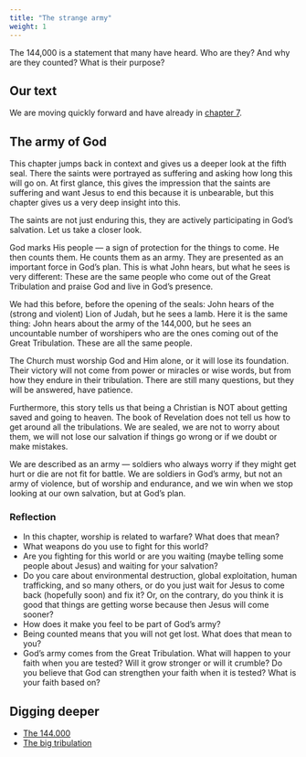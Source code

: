 ```yaml
---
title: "The strange army"
weight: 1
---
```


The 144,000 is a statement that many have heard. Who are they? And why are they counted? What is their purpose?

## Our text

<a name="c775"></a>
We are moving quickly forward and have already in [chapter 7](https://www.bibleserver.com/NIV/Revelation7).

## The army of God

<a name="681a"></a>
This chapter jumps back in context and gives us a deeper look at the fifth seal. There the saints were portrayed as suffering and asking how long this will go on. At first glance, this gives the impression that the saints are suffering and want Jesus to end this because it is unbearable, but this chapter gives us a very deep insight into this.

The saints are not just enduring this, they are actively participating in God’s salvation. Let us take a closer look.

God marks His people — a sign of protection for the things to come. He then counts them. He counts them as an army. They are presented as an important force in God’s plan. This is what John hears, but what he sees is very different: These are the same people who come out of the Great Tribulation and praise God and live in God’s presence.

We had this before, before the opening of the seals: John hears of the (strong and violent) Lion of Judah, but he sees a lamb. Here it is the same thing: John hears about the army of the 144,000, but he sees an uncountable number of worshipers who are the ones coming out of the Great Tribulation. These are all the same people.

The Church must worship God and Him alone, or it will lose its foundation. Their victory will not come from power or miracles or wise words, but from how they endure in their tribulation. There are still many questions, but they will be answered, have patience.

Furthermore, this story tells us that being a Christian is NOT about getting saved and going to heaven. The book of Revelation does not tell us how to get around all the tribulations. We are sealed, we are not to worry about them, we will not lose our salvation if things go wrong or if we doubt or make mistakes.

We are described as an army — soldiers who always worry if they might get hurt or die are not fit for battle. We are soldiers in God’s army, but not an army of violence, but of worship and endurance, and we win when we stop looking at our own salvation, but at God’s plan.

### Reflection

<a name="8e53"></a>
- In this chapter, worship is related to warfare? What does that mean?
- What weapons do you use to fight for this world?
- Are you fighting for this world or are you waiting (maybe telling some people about Jesus) and waiting for your salvation?
- Do you care about environmental destruction, global exploitation, human trafficking, and so many others, or do you just wait for Jesus to come back (hopefully soon) and fix it? Or, on the contrary, do you think it is good that things are getting worse because then Jesus will come sooner?
- How does it make you feel to be part of God’s army?
- Being counted means that you will not get lost. What does that mean to you?
- God’s army comes from the Great Tribulation. What will happen to your faith when you are tested? Will it grow stronger or will it crumble? Do you believe that God can strengthen your faith when it is tested? What is your faith based on?

## Digging deeper

<a name="06f1"></a>
- [The 144.000](../../../../content/army/expl/the-144000)
- [The big tribulation](../../../../content/army/expl/the-end-time-and-the-great-tribulation)

